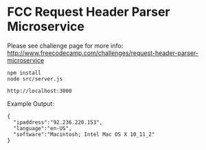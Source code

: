 # FCC Request Header Parser Microservice

Please see challenge page for more info: http://www.freecodecamp.com/challenges/request-header-parser-microservice

```
npm install
node src/server.js

http://localhost:3000
```

Example Output:
```
{
  "ipaddress":"92.236.220.153",
  "language":"en-US",
  "software":"Macintosh; Intel Mac OS X 10_11_2"
}
```
